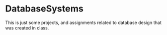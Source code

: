 # DatabaseSystems
This is just some projects, and assignments related to database design that was created in class.

